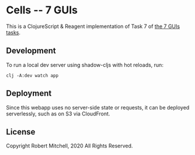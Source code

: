 # Cells -- 7 GUIs

This is a ClojureScript & Reagent implementation of Task 7 of [the 7 GUIs tasks](https://eugenkiss.github.io/7guis/tasks).

## Development

To run a local dev server using shadow-cljs with hot reloads, run:
```
clj -A:dev watch app
```

## Deployment

Since this webapp uses no server-side state or requests, it can be deployed
serverlessly, such as on S3 via CloudFront.

## License

Copyright Robert Mitchell, 2020
All Rights Reserved.